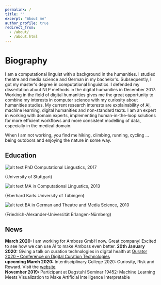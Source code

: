 ```yaml
---
permalink: /
title: ""
excerpt: "About me"
author_profile: true
redirect_from: 
  - /about/
  - /about.html
---
```


Biography
======
I am a computational linguist with a background in the humanities. I studied theatre and media science and German in my bachelor's. Subsequently, I got my master's degree in computational linguistics. I defended my dissertation about NLP methods in the digital humanities in December 2017. Working in the field of digital humanities gives me the great opportunity to combine my interests in computer science with my curiosity about humanities studies. My current research interests are explainability of AI, machine learning, digital humanities and non-standard texts.
I am an expert in working with domain experts, implementing human-in-the-loop solutions for more efficient workflows and more consistent modelling of data, especially in the medical domain.

When I am not working, you find me hiking, climbing, running, cycling ... being outdoors and enjoying the nature in some way.


## Education

 ![alt text](https://sarschu.github.io/images/icon2.png "Logo Title Text 1")
 PhD Computational Lingustics, 2017
 
(University of Stuttgart)

![alt text](https://sarschu.github.io/images/icon2.png "Logo Title Text 1")
 MA in Computational Lingustics, 2013
 
(Eberhard Karls University of Tübingen)

![alt text](https://sarschu.github.io/images/icon2.png "Logo Title Text 1")
 BA in German and Theatre and Media Science, 2010
 
(Friedrich-Alexander-Universität Erlangen-Nürnberg)

## News
__March 2020:__ I am working for Amboss GmbH now. Great company! Excited to see how we can use AI to make Amboss even better. 
__20th January 2020:__ Giving a talk on curation technologies in digital health at [Qurator 2020 – Conference on Digital Curation Technologies](https://qurator.ai/conference-qurator-2020/program-1st-day/)  
__upcoming March 2020:__ Interdisciplinary College 2020: Curiosity, Risk and Reward. Visit the [website](https://interdisciplinary-college.org/)  
__November 2019:__ Participant at Dagstuhl Seminar 19452: Machine Learning Meets Visualization to Make Artificial Intelligence Interpretable

